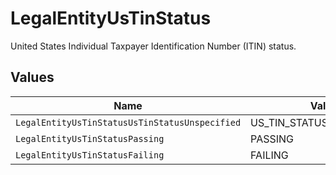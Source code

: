 # LegalEntityUsTinStatus

United States Individual Taxpayer Identification Number (ITIN) status.


## Values

| Name                                           | Value                                          |
| ---------------------------------------------- | ---------------------------------------------- |
| `LegalEntityUsTinStatusUsTinStatusUnspecified` | US_TIN_STATUS_UNSPECIFIED                      |
| `LegalEntityUsTinStatusPassing`                | PASSING                                        |
| `LegalEntityUsTinStatusFailing`                | FAILING                                        |